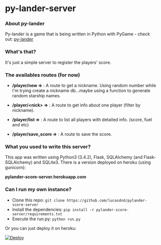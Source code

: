 # py-lander-server

### About py-lander

Py-lander is a game that is being written in Python with PyGame - check out:
[py-lander](https://github.com/lucasdnd/py-lander)

### What's that?
It's just a simple server to register the players' score.

### The availables routes (for now)

* __/player/new =>__ : A route to get a nickname. Using random number while I'm trying create a nickname db...maybe
using a function to generate random starship names.

* __/player/\<nick\> =>__ : A route to get info about one player (filter by nickname).

* __/player/list =>__ : A route to list all players with detailed info. (score, fuel and etc)

* __/player/save_score =>__ : A route to save the score.

### What you used to write this server?

This app was written using Python3 (3.4.2), Flask, SQLAlchemy (and Flask-SQLAlchemy) and SQLite3. There is a version
deployed on heroku (using gunicorn):

__pylander-score-server.herokuapp.com__

### Can I run my own instance?

* Clone this repo: ```git clone https://github.com/lucasdnd/pylander-score-server```
* Install the dependencies: ```pip install -r pylander-score-server/requirements.txt```
* Execute the run.py: ```python run.py```

Or you can just deploy it on heroku:

[![Deploy](https://www.herokucdn.com/deploy/button.png)](https://heroku.com/deploy?template=https://github.com/lucasdnd/pylander-score-server.git)
